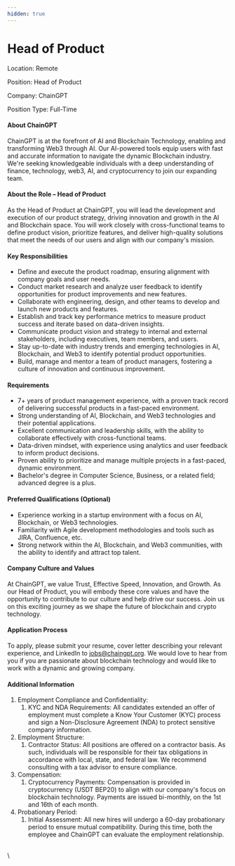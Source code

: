 ```yaml
---
hidden: true
---
```


# Head of Product

Location: Remote

Position: Head of Product

Company: ChainGPT

Position Type: Full-Time

#### About ChainGPT

ChainGPT is at the forefront of AI and Blockchain Technology, enabling and transforming Web3 through AI. Our AI-powered tools equip users with fast and accurate information to navigate the dynamic Blockchain industry. We're seeking knowledgeable individuals with a deep understanding of finance, technology, web3, AI, and cryptocurrency to join our expanding team.

#### About the Role – Head of Product

As the Head of Product at ChainGPT, you will lead the development and execution of our product strategy, driving innovation and growth in the AI and Blockchain space. You will work closely with cross-functional teams to define product vision, prioritize features, and deliver high-quality solutions that meet the needs of our users and align with our company's mission.

#### Key Responsibilities

* Define and execute the product roadmap, ensuring alignment with company goals and user needs.
* Conduct market research and analyze user feedback to identify opportunities for product improvements and new features.
* Collaborate with engineering, design, and other teams to develop and launch new products and features.
* Establish and track key performance metrics to measure product success and iterate based on data-driven insights.
* Communicate product vision and strategy to internal and external stakeholders, including executives, team members, and users.
* Stay up-to-date with industry trends and emerging technologies in AI, Blockchain, and Web3 to identify potential product opportunities.
* Build, manage and mentor a team of product managers, fostering a culture of innovation and continuous improvement.

#### Requirements

* 7+ years of product management experience, with a proven track record of delivering successful products in a fast-paced environment.
* Strong understanding of AI, Blockchain, and Web3 technologies and their potential applications.
* Excellent communication and leadership skills, with the ability to collaborate effectively with cross-functional teams.
* Data-driven mindset, with experience using analytics and user feedback to inform product decisions.
* Proven ability to prioritize and manage multiple projects in a fast-paced, dynamic environment.
* Bachelor's degree in Computer Science, Business, or a related field; advanced degree is a plus.

#### Preferred Qualifications (Optional)

* Experience working in a startup environment with a focus on AI, Blockchain, or Web3 technologies.
* Familiarity with Agile development methodologies and tools such as JIRA, Confluence, etc.
* Strong network within the AI, Blockchain, and Web3 communities, with the ability to identify and attract top talent.

#### Company Culture and Values

At ChainGPT, we value Trust, Effective Speed, Innovation, and Growth. As our Head of Product, you will embody these core values and have the opportunity to contribute to our culture and help drive our success. Join us on this exciting journey as we shape the future of blockchain and crypto technology.

#### Application Process

To apply, please submit your resume, cover letter describing your relevant experience, and LinkedIn to [jobs@chaingpt.org](mailto:jobs@chaingpt.org). We would love to hear from you if you are passionate about blockchain technology and would like to work with a dynamic and growing company.

#### Additional Information

1. Employment Compliance and Confidentiality:
   1. KYC and NDA Requirements: All candidates extended an offer of employment must complete a Know Your Customer (KYC) process and sign a Non-Disclosure Agreement (NDA) to protect sensitive company information.
2. Employment Structure:
   1. Contractor Status: All positions are offered on a contractor basis. As such, individuals will be responsible for their tax obligations in accordance with local, state, and federal law. We recommend consulting with a tax advisor to ensure compliance.
3. Compensation:
   1. Cryptocurrency Payments: Compensation is provided in cryptocurrency (USDT BEP20) to align with our company's focus on blockchain technology. Payments are issued bi-monthly, on the 1st and 16th of each month.
4. Probationary Period:
   1. Initial Assessment: All new hires will undergo a 60-day probationary period to ensure mutual compatibility. During this time, both the employee and ChainGPT can evaluate the employment relationship.

\
\
